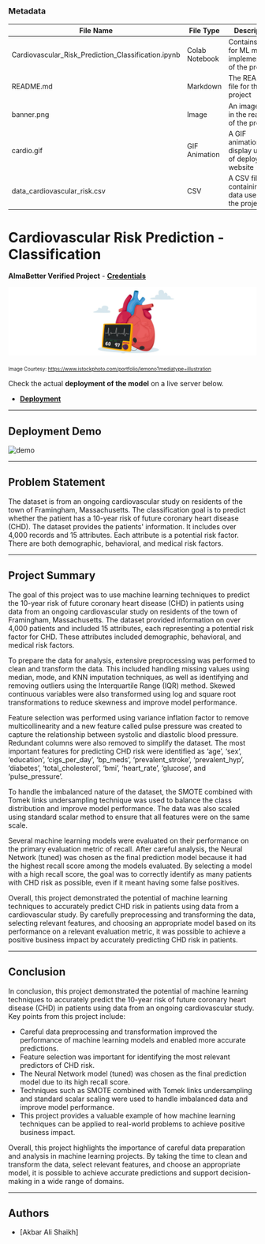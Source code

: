 ### Metadata

| File Name    | File Type |       Description |  Link   |
| --------- | ------- | -------------| ----------|
| Cardiovascular_Risk_Prediction_Classification.ipynb     |    Colab Notebook     |  	Contains code for ML model implementation of the project    |    [View](https://githubtocolab.com/yahya-ansariii/CardiovascularRisk/blob/master/Cardiovascular_Risk_Prediction_Classification.ipynb)    |
| README.md    |    Markdown     |  The README file for the project    |    [View](https://github.com/yahya-ansariii/CardiovascularRisk/blob/master/README.md)    |
| banner.png     |    Image     |  	An image used in the readme of the project    |    [View](https://github.com/yahya-ansariii/CardiovascularRisk/blob/master/banner.png)    |
| cardio.gif   |    GIF Animation  |  	A GIF animation to display usage of deployed website   |   [View](https://github.com/yahya-ansariii/CardiovascularRisk/blob/master/cardio.gif)   |
| data_cardiovascular_risk.csv     |    CSV     |  A CSV file containing data used in the project    |    [View](https://github.com/yahya-ansariii/CardiovascularRisk/blob/master/data_cardiovascular_risk.csv)    |

# Cardiovascular Risk Prediction - Classification

**AlmaBetter Verified Project** - [**Credentials**](https://certificates.almabetter.com/en/verify/28459737371995)

![banner](banner.png)

<font size=1>Image Courtesy: https://www.istockphoto.com/portfolio/lemono?mediatype=illustration</font>

Check the actual **deployment of the model** on a live server below.
- [**Deployment**](http://cardio.pythonanywhere.com/)

---

## Deployment Demo

![demo](cardio.gif)

---

## Problem Statement

The dataset is from an ongoing cardiovascular study on residents of the town of Framingham, Massachusetts. The classification goal is to predict whether the patient has a 10-year risk of future coronary heart disease (CHD). The dataset provides the patients' information. It includes over 4,000 records and 15 attributes. Each attribute is a potential risk factor. There are both demographic, behavioral, and medical risk factors.

---

## Project Summary

The goal of this project was to use machine learning techniques to predict the 10-year risk of future coronary heart disease (CHD) in patients using data from an ongoing cardiovascular study on residents of the town of Framingham, Massachusetts. The dataset provided information on over 4,000 patients and included 15 attributes, each representing a potential risk factor for CHD. These attributes included demographic, behavioral, and medical risk factors.

To prepare the data for analysis, extensive preprocessing was performed to clean and transform the data. This included handling missing values using median, mode, and KNN imputation techniques, as well as identifying and removing outliers using the Interquartile Range (IQR) method. Skewed continuous variables were also transformed using log and square root transformations to reduce skewness and improve model performance.

Feature selection was performed using variance inflation factor to remove multicollinearity and a new feature called pulse pressure was created to capture the relationship between systolic and diastolic blood pressure. Redundant columns were also removed to simplify the dataset. The most important features for predicting CHD risk were identified as ‘age’, ‘sex’, ‘education’, ‘cigs_per_day’, ‘bp_meds’, ‘prevalent_stroke’, ‘prevalent_hyp’, ‘diabetes’, ‘total_cholesterol’, ‘bmi’, ‘heart_rate’, ‘glucose’, and ‘pulse_pressure’.

To handle the imbalanced nature of the dataset, the SMOTE combined with Tomek links undersampling technique was used to balance the class distribution and improve model performance. The data was also scaled using standard scalar method to ensure that all features were on the same scale.

Several machine learning models were evaluated on their performance on the primary evaluation metric of recall. After careful analysis, the Neural Network (tuned) was chosen as the final prediction model because it had the highest recall score among the models evaluated. By selecting a model with a high recall score, the goal was to correctly identify as many patients with CHD risk as possible, even if it meant having some false positives.

Overall, this project demonstrated the potential of machine learning techniques to accurately predict CHD risk in patients using data from a cardiovascular study. By carefully preprocessing and transforming the data, selecting relevant features, and choosing an appropriate model based on its performance on a relevant evaluation metric, it was possible to achieve a positive business impact by accurately predicting CHD risk in patients.

---

## Conclusion

In conclusion, this project demonstrated the potential of machine learning techniques to accurately predict the 10-year risk of future coronary heart disease (CHD) in patients using data from an ongoing cardiovascular study. Key points from this project include:

- Careful data preprocessing and transformation improved the performance of machine learning models and enabled more accurate predictions.
- Feature selection was important for identifying the most relevant predictors of CHD risk.
- The Neural Network model (tuned) was chosen as the final prediction model due to its high recall score.
- Techniques such as SMOTE combined with Tomek links undersampling and standard scalar scaling were used to handle imbalanced data and improve model performance.
- This project provides a valuable example of how machine learning techniques can be applied to real-world problems to achieve positive business impact.

Overall, this project highlights the importance of careful data preparation and analysis in machine learning projects. By taking the time to clean and transform the data, select relevant features, and choose an appropriate model, it is possible to achieve accurate predictions and support decision-making in a wide range of domains.

---

## Authors

- [Akbar Ali Shaikh]
